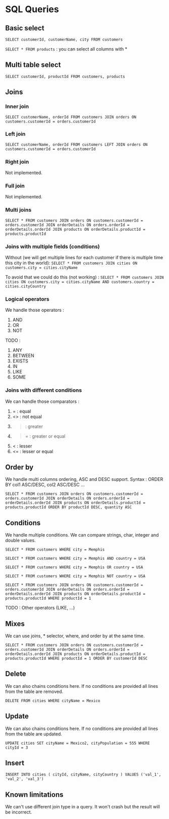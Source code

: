 # SQL Queries

## Basic select

`SELECT customerId, customerName, city FROM customers`

`SELECT * FROM products` : you can select all columns with *

## Multi table select

`SELECT customerId, productId FROM customers, products`

## Joins

### Inner join

`SELECT customerName, orderId FROM customers JOIN orders ON customers.customerId = orders.customerId`

### Left join

`SELECT customerName, orderId FROM customers LEFT JOIN orders ON customers.customerId = orders.customerId`

### Right join

Not implemented.

### Full join

Not implemented.

### Multi joins

`SELECT * FROM customers JOIN orders ON customers.customerId = orders.customerId JOIN orderDetails ON orders.orderId = orderDetails.orderId JOIN products ON orderDetails.productId = products.productId`

### Joins with multiple fields (conditions)

Without (we will get multiple lines for each customer if there is multiple time this city in the world):
`SELECT * FROM customers JOIN cities ON customers.city = cities.cityName`

To avoid that we could do this (not working) :
`SELECT * FROM customers JOIN cities ON customers.city = cities.cityName AND customers.country = cities.cityCountry`

### Logical operators

We handle those operators :
1. AND
2. OR
3. NOT

TODO :
1. ANY
2. BETWEEN
3. EXISTS
4. IN
5. LIKE
6. SOME

### Joins with different conditions

We can handle those comparators :
1. = : equal
2. <> : not equal
3. > : greater
4. >= : greater or equal
5. < : lesser
6. <= : lesser or equal

## Order by

We handle multi columns ordering, ASC and DESC support.
Syntax : ORDER BY col1 ASC/DESC, col2 ASC/DESC ...

`SELECT * FROM customers JOIN orders ON customers.customerId = orders.customerId JOIN orderDetails ON orders.orderId = orderDetails.orderId JOIN products ON orderDetails.productId = products.productId ORDER BY productId DESC, quantity ASC`

## Conditions

We handle multiple conditions. We can compare strings, char, integer and double values.

`SELECT * FROM customers WHERE city = Memphis`

`SELECT * FROM customers WHERE city = Memphis AND country = USA`

`SELECT * FROM customers WHERE city = Memphis OR country = USA`

`SELECT * FROM customers WHERE city = Memphis NOT country = USA`

`SELECT * FROM customers JOIN orders ON customers.customerId = orders.customerId JOIN orderDetails ON orders.orderId = orderDetails.orderId JOIN products ON orderDetails.productId = products.productId WHERE productId = 1`

TODO : Other operators (LIKE, ...)

## Mixes

We can use joins, * selector, where, and order by at the same time.

`SELECT * FROM customers JOIN orders ON customers.customerId = orders.customerId JOIN orderDetails ON orders.orderId = orderDetails.orderId JOIN products ON orderDetails.productId = products.productId WHERE productId = 1 ORDER BY customerId DESC`

## Delete

We can also chains conditions here.
If no conditions are provided all lines from the table are removed.

`DELETE FROM cities WHERE cityName = Mexico`

## Update

We can also chains conditions here.
If no conditions are provided all lines from the table are updated.

`UPDATE cities SET cityName = Mexico2, cityPopulation = 555 WHERE cityId = 3`

## Insert

`INSERT INTO cities ( cityId, cityName, cityCountry ) VALUES ('val_1', 'val_2', 'val_3')`



## Known limitations

We can't use different join type in a query. It won't crash but the result will be incorrect.
